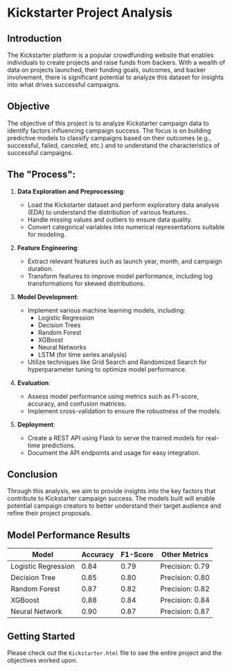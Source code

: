 # Kickstarter Project Analysis

## Introduction
The Kickstarter platform is a popular crowdfunding website that enables individuals to create projects and raise funds from backers. With a wealth of data on projects launched, their funding goals, outcomes, and backer involvement, there is significant potential to analyze this dataset for insights into what drives successful campaigns.

## Objective
The objective of this project is to analyze Kickstarter campaign data to identify factors influencing campaign success. The focus is on building predictive models to classify campaigns based on their outcomes (e.g., successful, failed, canceled, etc.) and to understand the characteristics of successful campaigns.

## The "Process":
1. **Data Exploration and Preprocessing**:
   - Load the Kickstarter dataset and perform exploratory data analysis (EDA) to understand the distribution of various features.
   - Handle missing values and outliers to ensure data quality.
   - Convert categorical variables into numerical representations suitable for modeling.
   
2. **Feature Engineering**:
   - Extract relevant features such as launch year, month, and campaign duration.
   - Transform features to improve model performance, including log transformations for skewed distributions.

3. **Model Development**:
   - Implement various machine learning models, including:
     - Logistic Regression
     - Decision Trees
     - Random Forest
     - XGBoost
     - Neural Networks
     - LSTM (for time series analysis)
   - Utilize techniques like Grid Search and Randomized Search for hyperparameter tuning to optimize model performance.

4. **Evaluation**:
   - Assess model performance using metrics such as F1-score, accuracy, and confusion matrices.
   - Implement cross-validation to ensure the robustness of the models.

5. **Deployment**:
   - Create a REST API using Flask to serve the trained models for real-time predictions.
   - Document the API endpoints and usage for easy integration.

## Conclusion
Through this analysis, we aim to provide insights into the key factors that contribute to Kickstarter campaign success. The models built will enable potential campaign creators to better understand their target audience and refine their project proposals.
## Model Performance Results

| Model               | Accuracy | F1-Score | Other Metrics      |
|---------------------|----------|----------|---------------------|
| Logistic Regression  | 0.84     | 0.79     | Precision: 0.79     |
| Decision Tree        | 0.85     | 0.80     | Precision: 0.80     |
| Random Forest        | 0.87     | 0.82     | Precision: 0.82     |
| XGBoost              | 0.88     | 0.84     | Precision: 0.84     |
| Neural Network       | 0.90     | 0.87     | Precision: 0.87     |


## Getting Started
Please check out the `Kickstarter.html` file to see the entire project and the objectives worked upon.
